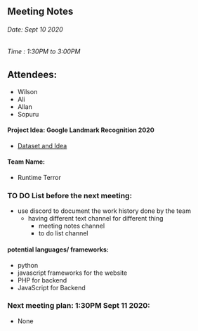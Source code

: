 ## Meeting Notes
###### Date: Sept 10 2020
###### Time : 1:30PM to 3:00PM

## Attendees:
  * Wilson
  * Ali
  * Allan
  * Sopuru

#### Project Idea: Google Landmark Recognition 2020
- [Dataset and Idea](https://www.kaggle.com/c/landmark-recognition-2020)

#### Team Name:
  * Runtime Terror


### TO DO List before the next meeting:
- use discord to document the work history done by the team
    - having different text channel for different thing
        - meeting notes channel
        - to do list channel

#### potential languages/ frameworks:
* python
* javascript frameworks for the website
* PHP for backend
* JavaScript for Backend

### Next meeting plan: 1:30PM Sept 11 2020:
* None
